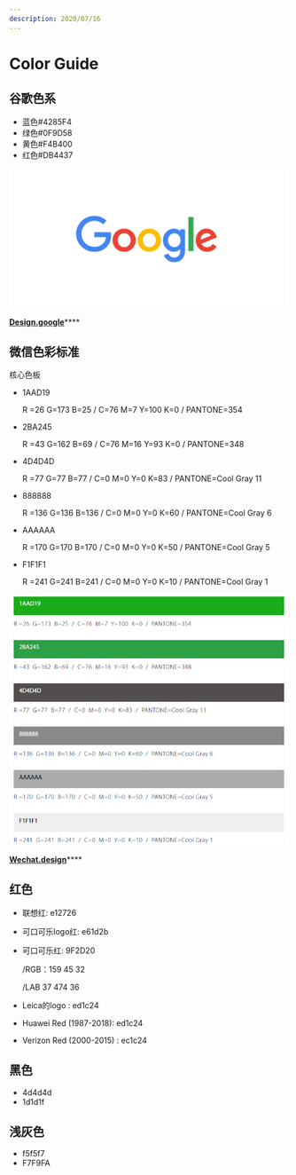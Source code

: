 ```yaml
---
description: 2020/07/16
---
```


# Color Guide

## 谷歌色系

* 蓝色\#4285F4
* 绿色\#0F9D58
* 黄色\#F4B400
* 红色\#DB4437

![Google Logo](../.gitbook/assets/image%20%281%29.png)

[**Design.google**](https://design.google/library/evolving-google-identity/)\*\*\*\*

## 微信色彩标准

核心色板

* 1AAD19

  R =26 G=173 B=25 / C=76 M=7 Y=100 K=0 / PANTONE=354

* 2BA245

  R =43 G=162 B=69 / C=76 M=16 Y=93 K=0 / PANTONE=348

* 4D4D4D

  R =77 G=77 B=77 / C=0 M=0 Y=0 K=83 / PANTONE=Cool Gray 11

* 888888

  R =136 G=136 B=136 / C=0 M=0 Y=0 K=60 / PANTONE=Cool Gray 6

* AAAAAA

  R =170 G=170 B=170 / C=0 M=0 Y=0 K=50 / PANTONE=Cool Gray 5

* F1F1F1

  R =241 G=241 B=241 / C=0 M=0 Y=0 K=10 / PANTONE=Cool Gray 1

![&#x6838;&#x5FC3;&#x8272;&#x677F;](../.gitbook/assets/image.png)

[**Wechat.design**](https://wechat.design/)\*\*\*\*

## 红色

* 联想红: e12726
* 可口可乐logo红: e61d2b
* 可口可乐红: 9F2D20

  /RGB：159 45 32

  /LAB 37 474 36

* Leica的logo
  : ed1c24
* Huawei Red \(1987-2018\): ed1c24
* Verizon Red \(2000-2015\)
  : ec1c24

## 黑色

* 4d4d4d
* 1d1d1f

## 浅灰色

* f5f5f7
* F7F9FA



